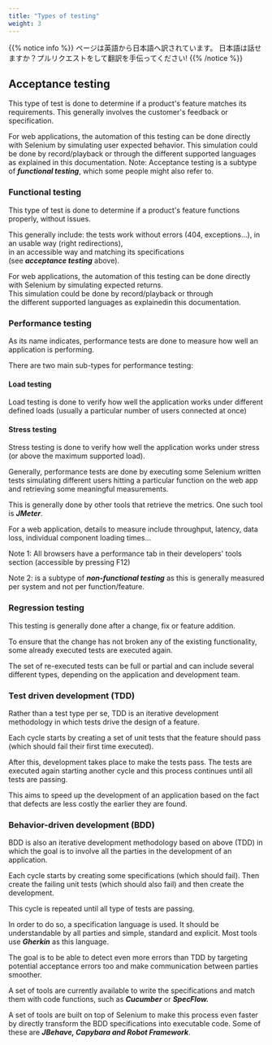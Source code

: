 ```yaml
---
title: "Types of testing"
weight: 3
---
```


{{% notice info %}}
<i class="fas fa-language"></i> ページは英語から日本語へ訳されています。
日本語は話せますか？プルリクエストをして翻訳を手伝ってください!
{{% /notice %}}

## Acceptance testing
This type of test is done to determine if a product's
feature matches its requirements.
This generally involves the customer's feedback or specification.

For web applications, the automation of this testing can be done
directly with Selenium by simulating user expected behavior.
This simulation could be done by record/playback or through the
different supported languages as explained in this documentation.
Note: Acceptance testing is a subtype of **_functional testing_**,
which some people might also refer to.

### Functional testing
This type of test is done to determine if a product's
feature functions properly, without issues.

This generally include: the tests work without errors
(404, exceptions...), in an usable way (right redirections),   
in an accessible way and matching its specifications            
(see **_acceptance testing_** above).

For web applications, the automation of this testing can be
done directly with Selenium by simulating expected returns.     
This simulation could be done by record/playback or through     
the different supported languages as explainedin this documentation.

### Performance testing
As its name indicates, performance tests are done 
to measure how well an application is performing.

There are two main sub-types for performance testing:

#### Load testing
Load testing is done to verify how well the
application works under different defined loads
(usually a particular number of users connected at once)

#### Stress testing
Stress testing is done to verify how well the
application works under stress (or above the maximum supported load).

Generally, performance tests are done by executing some 
Selenium written tests simulating different users
hitting a particular function on the web app and
retrieving some meaningful measurements.

This is generally done by other tools that retrieve the metrics.
One such tool is **_JMeter_**.

For a web application, details to measure include 
throughput, latency, data loss, individual component loading times...

Note 1: All browsers have a performance tab in their
developers' tools section (accessible by pressing F12)

Note 2: is a subtype of **_non-functional testing_**
as this is generally measured per system and not per function/feature.

### Regression testing
This testing is generally done after a change, fix or feature addition.

To ensure that the change has not broken any of the existing
functionality, some already executed tests are executed again.

The set of re-executed tests can be full or partial
and can include several different types, depending
on the application and development team.

### Test driven development (TDD)
Rather than a test type per se, TDD is an iterative
development methodology in which tests drive the design of a feature.

Each cycle starts by creating a set of unit tests that
the feature should pass (which should fail their first time executed).

After this, development takes place to make the tests pass.
The tests are executed again starting another cycle
and this process continues until all tests are passing.

This aims to speed up the development of an application
based on the fact that defects are less costly the earlier they are found.

### Behavior-driven development (BDD)
BDD is also an iterative development methodology
based on above (TDD) in which the goal is to involve
all the parties in the development of an application.

Each cycle starts by creating some specifications
(which should fail). Then create the failing unit
tests (which should also fail) and then create the development.

This cycle is repeated until all type of tests are passing.

In order to do so, a specification language is
used. It should be understandable by all parties and
simple, standard and explicit.
Most tools use **_Gherkin_** as this language.

The goal is to be able to detect even more errors
than TDD by targeting potential acceptance errors
too and make communication between parties smoother.

A set of tools are currently available 
to write the specifications and match them with code functions,
such as **_Cucumber_** or **_SpecFlow._**

A set of tools are built on top of Selenium to make this process
even faster by directly transform the BDD specifications into
executable code.
Some of these are **_JBehave, Capybara and Robot Framework_**.
